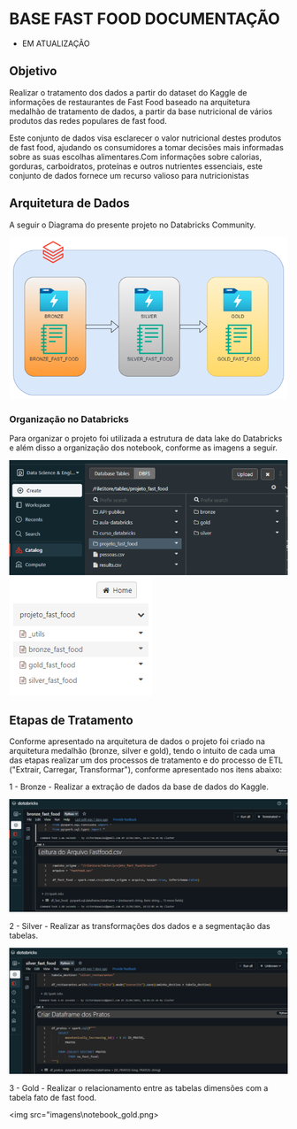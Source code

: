 # BASE FAST FOOD DOCUMENTAÇÃO


- EM ATUALIZAÇÃO

## Objetivo

Realizar o tratamento dos dados a partir do dataset do Kaggle de informações de restaurantes de Fast Food baseado na arquitetura medalhão de tratamento de dados, a partir da base nutricional de vários produtos das redes populares de fast food.

 Este conjunto de dados visa esclarecer o valor nutricional destes produtos de fast food, ajudando os consumidores a tomar decisões mais informadas sobre as suas escolhas alimentares.Com informações sobre calorias, gorduras, carboidratos, proteínas e outros nutrientes essenciais, este conjunto de dados fornece um recurso valioso para nutricionistas

## Arquitetura de Dados

A seguir o Diagrama do presente projeto no Databricks Community.

<img src="imagens\diagrama_fast_food.png">


### Organização no Databricks

Para organizar o projeto foi utilizada a estrutura de data lake do Databricks e além disso a organização dos notebook, conforme as imagens a seguir.


<img src="imagens\estrutura_data_lake.png">


<img src="imagens\estrutura_notebooks.png">


## Etapas de Tratamento

Conforme apresentado na arquitetura de dados o projeto foi criado na arquitetura medalhão (bronze, silver e gold), tendo o intuito de cada uma das etapas realizar um dos processos de tratamento e do processo de ETL ("Extrair, Carregar, Transformar"), conforme apresentado nos itens abaixo:

1 - Bronze - Realizar a extração de dados da base de dados do Kaggle.

<img src="imagens\notebook_bronze.png">

2 - Silver - Realizar as transformações dos dados e a segmentação das tabelas.

<img src="imagens\notebook_silver.png">

3 - Gold - Realizar o relacionamento entre as tabelas dimensões com a tabela fato de fast food.

<img src="imagens\notebook_gold.png>

